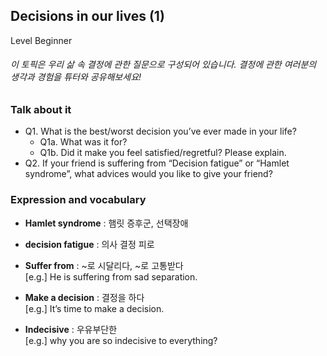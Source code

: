## Decisions in our lives (1)
Level Beginner
###### 이 토픽은 우리 삶 속 결정에 관한 질문으로 구성되어 있습니다. 결정에 관한 여러분의 생각과 경험을 튜터와 공유해보세요!

### Talk about it
- Q1. What is the best/worst decision you’ve ever made in your life?
  - Q1a. What was it for?
  - Q1b. Did it make you feel satisfied/regretful? Please explain.
- Q2. If your friend is suffering from “Decision fatigue” or “Hamlet syndrome”, 
what advices would you like to give your friend?  
### Expression and vocabulary
- **Hamlet syndrome** : 햄릿 증후군,  선택장애 
 
- **decision fatigue** : 의사 결정 피로

- **Suffer from** : ~로 시달리다, ~로 고통받다  
[e.g.] He is suffering from sad separation.

- **Make a decision** : 결정을 하다  
[e.g.] It’s time to make a decision.

- **Indecisive** : 우유부단한  
[e.g.] why you are so indecisive to everything?


